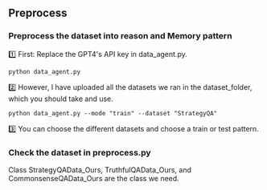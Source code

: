 ## Preprocess

### Preprocess the dataset into reason and Memory pattern
1️⃣ First: Replace the GPT4's API key in data_agent.py.
```
python data_agent.py
```



2️⃣ However, I have uploaded all the datasets we ran in the dataset_folder, which you should take and use.


```
python data_agent.py --mode "train" --dataset "StrategyQA"
```
3️⃣ You can choose the different datasets and choose a train or test pattern.

### Check the dataset in preprocess.py
Class StrategyQAData_Ours, TruthfulQAData_Ours, and CommonsenseQAData_Ours are the class we need.
